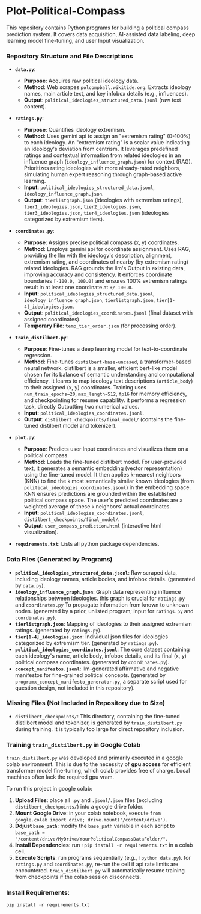 # Plot-Political-Compass

This repository contains Python programs for building a political compass prediction system. It covers data acquisition, AI-assisted data labeling, deep learning model fine-tuning, and user Input visualization.

### Repository Structure and File Descriptions

* **`data.py`**:
    * **Purpose**: Acquires raw political ideology data.
    * **Method**: Web scrapes `polcompball.wikitide.org`. Extracts ideology names, main article text, and key infobox details (e.g., influences).
    * **Output**: `political_ideologies_structured_data.jsonl` (raw text content).

* **`ratings.py`**:
    * **Purpose**: Quantifies ideology extremism.
    * **Method**: Uses gemini api to assign an "extremism rating" (0-100%) to each ideology. An "extremism rating" is a scalar value indicating an ideology's deviation from centrism. It leverages predefined ratings and contextual information from related ideologies in an influence graph (`ideology_influence_graph.json`) for context (RAG). Prioritizes rating ideologies with more already-rated neighbors, simulating human expert reasoning through graph-based active learning.
    * **Input**: `political_ideologies_structured_data.jsonl`, `ideology_influence_graph.json`.
    * **Output**: `tierlistgraph.json` (ideologies with extremism ratings), `tier1_ideologies.json`, `tier2_ideologies.json`, `tier3_ideologies.json`, `tier4_ideologies.json` (ideologies categorized by extremism tiers).

* **`coordinates.py`**:
    * **Purpose**: Assigns precise political compass (x, y) coordinates.
    * **Method**: Employs gemini api for coordinate assignment. Uses RAG, providing the llm with the ideology's description, alignment, extremism rating, and coordinates of nearby (by extremism rating) related ideologies. RAG grounds the llm's Output in existing data, improving accuracy and consistency. It enforces coordinate boundaries `[-100.0, 100.0]` and ensures 100% extremism ratings result in at least one coordinate at `+/-100.0`.
    * **Input**: `political_ideologies_structured_data.jsonl`, `ideology_influence_graph.json`, `tierlistgraph.json`, `tier[1-4]_ideologies.json`.
    * **Output**: `political_ideologies_coordinates.jsonl` (final dataset with assigned coordinates).
    * **Temporary File**: `temp_tier_order.json` (for processing order).

* **`train_distilbert.py`**:
    * **Purpose**: Fine-tunes a deep learning model for text-to-coordinate regression.
    * **Method**: Fine-tunes `distilbert-base-uncased`, a transformer-based neural network. distilbert is a smaller, efficient bert-like model chosen for its balance of semantic understanding and computational efficiency. It learns to map ideology text descriptions (`article_body`) to their assigned (x, y) coordinates. Training uses `num_train_epochs=20`, `max_length=512`, `fp16` for memory efficiency, and checkpointing for resume capability. it performs a regression task, directly Outputting two numerical values.
    * **Input**: `political_ideologies_coordinates.jsonl`.
    * **Output**: `distilbert_checkpoints/final_model/` (contains the fine-tuned distilbert model and tokenizer).

* **`plot.py`**:
    * **Purpose**: Predicts user Input coordinates and visualizes them on a political compass.
    * **Method**: Loads the fine-tuned distilbert model. For user-provided text, it generates a semantic embedding (vector representation) using the fine-tuned model. It then applies k-nearest neighbors (KNN) to find the `k` most semantically similar known ideologies (from `political_ideologies_coordinates.jsonl`) in the embedding space. KNN ensures predictions are grounded within the established political compass space. The user's predicted coordinates are a weighted average of these `k` neighbors' actual coordinates.
    * **Input**: `political_ideologies_coordinates.jsonl`, `distilbert_checkpoints/final_model/`.
    * **Output**: `user_compass_prediction.html` (interactive html visualization).

* **`requirements.txt`**: Lists all python package dependencies.

### Data Files (Generated by Programs)

* **`political_ideologies_structured_data.jsonl`**: Raw scraped data, including ideology names, article bodies, and infobox details. (generated by `data.py`).
* **`ideology_influence_graph.json`**: Graph data representing influence relationships between ideologies. this graph is crucial for `ratings.py` and `coordinates.py` To propagate information from known to unknown nodes. (generated by a prior, unlisted program; Input for `ratings.py` and `coordinates.py`).
* **`tierlistgraph.json`**: Mapping of ideologies to their assigned extremism ratings. (generated by `ratings.py`).
* **`tier[1-4]_ideologies.json`**: Individual json files for ideologies categorized by extremism tier. (generated by `ratings.py`).
* **`political_ideologies_coordinates.jsonl`**: The core dataset containing each ideology's name, article body, infobox details, and its final (x, y) political compass coordinates. (generated by `coordinates.py`).
* **`concept_manifestos.jsonl`**: llm-generated affirmative and negative manifestos for fine-grained political concepts. (generated by `programx_concept_manifesto_generator.py`, a separate script used for question design, not included in this repository).

### Missing Files (Not Included in Repository due to Size)

* `distilbert_checkpoints/`: This directory, containing the fine-tuned distilbert model and tokenizer, is generated by `train_distilbert.py` during training. It is typically too large for direct repository inclusion.

### Training `train_distilbert.py` in Google Colab

`train_distilbert.py` was developed and primarily executed in a google colab environment. This is due to the necessity of **gpu access** for efficient transformer model fine-tuning, which colab provides free of charge. Local machines often lack the required gpu vram.

To run this project in google colab:
1.  **Upload Files**: place all `.py` and `.jsonl`/`.json` files (excluding `distilbert_checkpoints/`) into a google drive folder.
2.  **Mount Google Drive**: in your colab notebook, execute `from google.colab import drive; drive.mount('/content/drive')`.
3.  **Ddjust `base_path`**: modify the `base_path` variable in each script to `base_path = "/content/drive/MyDrive/YourPoliticalCompassDataFolder/"`.
4.  **Install Dependencies**: run `!pip install -r requirements.txt` in a colab cell.
5.  **Execute Scripts**: run programs sequentially (e.g., `!python data.py`). for `ratings.py` and `coordinates.py`, re-run the cell if api rate limits are encountered. `train_distilbert.py` will automatically resume training from checkpoints if the colab session disconnects.


### Install Requirements:
   ```python
   pip install -r requirements.txt
   ```
